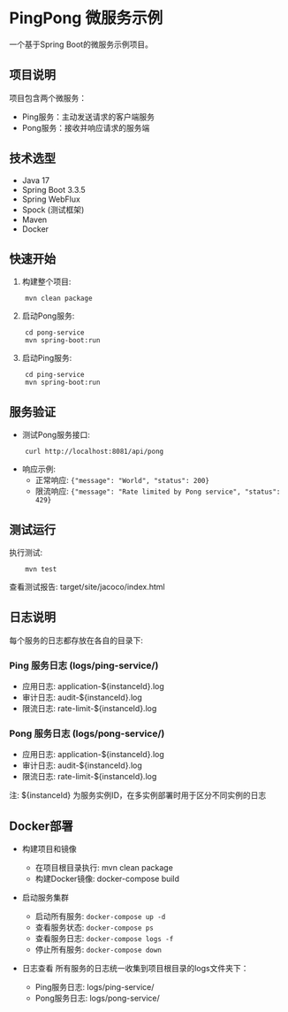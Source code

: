 # PingPong 微服务示例

一个基于Spring Boot的微服务示例项目。

## 项目说明

项目包含两个微服务：
- Ping服务：主动发送请求的客户端服务
- Pong服务：接收并响应请求的服务端

## 技术选型

- Java 17
- Spring Boot 3.3.5
- Spring WebFlux
- Spock (测试框架)
- Maven
- Docker

## 快速开始

1. 构建整个项目:
```
    mvn clean package
```
2. 启动Pong服务:
```
    cd pong-service
    mvn spring-boot:run
```
3. 启动Ping服务:
```
    cd ping-service
    mvn spring-boot:run
```
## 服务验证

- 测试Pong服务接口:
```
    curl http://localhost:8081/api/pong
```
- 响应示例:
    - 正常响应: ``{"message": "World", "status": 200}``
    - 限流响应: ``{"message": "Rate limited by Pong service", "status": 429}``

## 测试运行

执行测试:
```
    mvn test
```

查看测试报告:
    target/site/jacoco/index.html

## 日志说明

每个服务的日志都存放在各自的目录下:

### Ping 服务日志 (logs/ping-service/)
- 应用日志: application-${instanceId}.log
- 审计日志: audit-${instanceId}.log
- 限流日志: rate-limit-${instanceId}.log

### Pong 服务日志 (logs/pong-service/)
- 应用日志: application-${instanceId}.log
- 审计日志: audit-${instanceId}.log
- 限流日志: rate-limit-${instanceId}.log

注: ${instanceId} 为服务实例ID，在多实例部署时用于区分不同实例的日志

## Docker部署

- 构建项目和镜像
   - 在项目根目录执行: mvn clean package
   - 构建Docker镜像: docker-compose build

- 启动服务集群
   - 启动所有服务: ``docker-compose up -d``
   - 查看服务状态: ``docker-compose ps``
   - 查看服务日志: ``docker-compose logs -f``
   - 停止所有服务: ``docker-compose down``

- 日志查看
   所有服务的日志统一收集到项目根目录的logs文件夹下：
   - Ping服务日志: logs/ping-service/
   - Pong服务日志: logs/pong-service/
